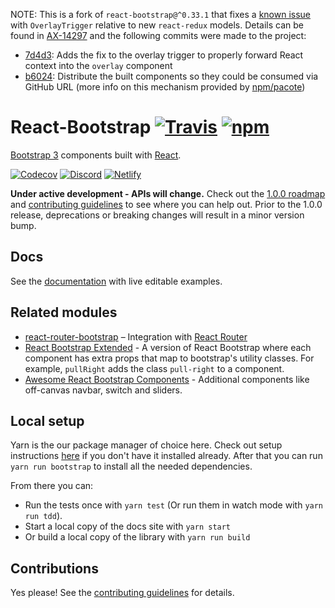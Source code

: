 NOTE: This is a fork of `react-bootstrap@^0.33.1` that fixes a [known issue](https://github.com/react-bootstrap/react-bootstrap/issues/5016) with `OverlayTrigger` relative to new `react-redux` models. Details can be found in [AX-14297](https://flockfreight.atlassian.net/browse/AX-14297) and the following commits were made to the project:

- [7d4d3](https://github.com/FlockFreight/react-bootstrap/commit/7d4d33ebd9c56dd21ed7426295d61ac5b5bb44c4): Adds the fix to the overlay trigger to properly forward React context into the `overlay` component
- [b6024](https://github.com/FlockFreight/react-bootstrap/commit/b6024269fca6729587d9fc29b0abc680571581fa): Distribute the built components so they could be consumed via GitHub URL (more info on this mechanism provided by [npm/pacote](https://github.com/npm/pacote))

# React-Bootstrap [![Travis][build-badge]][build] [![npm][npm-badge]][npm]

[Bootstrap 3][bootstrap] components built with [React][react].

[![Codecov][codecov-badge]][codecov]
[![Discord][discord-badge]][discord]
[![Netlify][netlify-badge]][netlify]

__Under active development - APIs will change.__ Check out the [1.0.0 roadmap](https://github.com/react-bootstrap/react-bootstrap/wiki#100-roadmap) and [contributing guidelines][contributing] to see where you can help out. Prior to the 1.0.0 release, deprecations or breaking changes will result in a minor version bump.

## Docs

See the [documentation][documentation] with live editable examples.

## Related modules

- [react-router-bootstrap][react-router-bootstrap] – Integration with [React Router][react-router]
- [React Bootstrap Extended][react-bootstrap-extended] - A version of React Bootstrap where each component has extra props that map to bootstrap's utility classes. For example, `pullRight` adds the class `pull-right` to a component.
- [Awesome React Bootstrap Components][awesome-react-bootstrap-components] - Additional components like off-canvas navbar, switch and sliders.

## Local setup

Yarn is the our package manager of choice here. Check out setup
instructions [here](https://yarnpkg.com/en/docs/install) if you don't have it installed already.
After that you can run `yarn run bootstrap` to install all the needed dependencies.

From there you can:

- Run the tests once with `yarn test` (Or run them in watch mode with `yarn run tdd`).
- Start a local copy of the docs site with `yarn start`
- Or build a local copy of the library with `yarn run build`

## Contributions

Yes please! See the [contributing guidelines][contributing] for details.

[bootstrap]: https://getbootstrap.com/docs/3.3/
[react]: http://facebook.github.io/react/

[documentation]: http://react-bootstrap.github.io
[contributing]: CONTRIBUTING.md

[build-badge]: https://travis-ci.org/react-bootstrap/react-bootstrap.svg?branch=master
[build]: https://travis-ci.org/react-bootstrap/react-bootstrap

[npm-badge]: https://badge.fury.io/js/react-bootstrap.svg
[npm]: http://badge.fury.io/js/react-bootstrap

[react-router-bootstrap]: https://github.com/react-bootstrap/react-router-bootstrap
[react-router]: https://github.com/reactjs/react-router
[react-bootstrap-extended]: https://github.com/rbalicki2/react-bootstrap-extended
[awesome-react-bootstrap-components]: https://github.com/Hermanya/awesome-react-bootstrap-components

[codecov-badge]: https://img.shields.io/codecov/c/github/react-bootstrap/react-bootstrap/master.svg
[codecov]: https://codecov.io/gh/react-bootstrap/react-bootstrap

[discord-badge]: https://img.shields.io/badge/Discord-Join%20chat%20%E2%86%92-738bd7.svg
[discord]: https://discord.gg/0ZcbPKXt5bXLs9XK

[netlify-badge]: https://api.netlify.com/api/v1/badges/a74fbeb8-f950-4c97-854d-7c8363bef45e/deploy-status
[netlify]: https://app.netlify.com/sites/react-bootstrap-v3/deploys
